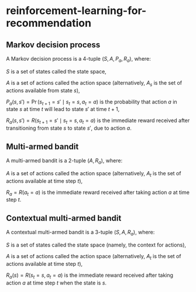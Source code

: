 # reinforcement-learning-for-recommendation

## Markov decision process
A Markov decision process is a 4-tuple ${\displaystyle (S,A,P_{a},R_{a})}$, where:

${\displaystyle S}$ is a set of states called the state space,

${\displaystyle A}$ is a set of actions called the action space (alternatively, ${\displaystyle A_{s}}$ is the set of actions available from state ${\displaystyle s}$),

${\displaystyle P_{a}(s,s')=\Pr(s_{t+1}=s'\mid s_{t}=s,a_{t}=a)}$ is the probability that action ${\displaystyle a}$ in state ${\displaystyle s}$ at time ${\displaystyle t}$ will lead to state ${\displaystyle s'}$ at time ${\displaystyle t+1}$,

${\displaystyle R_{a}(s,s')=R(s_{t+1}=s'\mid s_{t}=s,a_{t}=a)}$ is the immediate reward received after transitioning from state ${\displaystyle s}$ to state ${\displaystyle s'}$, due to action ${\displaystyle a}$.


## Multi-armed bandit
A multi-armed bandit is a 2-tuple ${\displaystyle (A,R_{a})}$, where:

${\displaystyle A}$ is a set of actions called the action space (alternatively, ${\displaystyle A_{t}}$ is the set of actions available at time step ${\displaystyle t}$),

${\displaystyle R_{a}=R(a_{t}=a)}$ is the immediate reward received after taking action ${\displaystyle a}$ at time step ${\displaystyle t}$.

## Contextual multi-armed bandit
A contextual multi-armed bandit is a 3-tuple ${\displaystyle (S,A,R_{a})}$, where:

${\displaystyle S}$ is a set of states called the state space (namely, the context for actions),

${\displaystyle A}$ is a set of actions called the action space (alternatively, ${\displaystyle A_{t}}$ is the set of actions available at time step ${\displaystyle t}$),

${\displaystyle R_{a}(s)=R(s_{t}=s,a_{t}=a)}$ is the immediate reward received after taking action ${\displaystyle a}$ at time step ${\displaystyle t}$ when the state is ${\displaystyle s}$.


